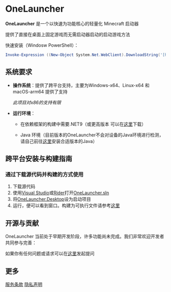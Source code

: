 # OneLauncher

**OneLauncher** 是一个以快速为功能核心的轻量化 Minecraft 启动器

提供了直接在桌面上固定游戏而无需启动器启动的启动游戏方法

快速安装（Windosw PowerShell）：

```powershell
Invoke-Expression ((New-Object System.Net.WebClient).DownloadString('[https://raw.githubusercontent.com/abbcccbba/OneLauncher/master/OneLauncher.Desktop/install.ps1](https://raw.githubusercontent.com/abbcccbba/OneLauncher/master/OneLauncher.Desktop/install.ps1)'))
```

## 系统要求

- **操作系统**：提供了跨平台支持，主要为Windows-x64、Linux-x64 和 macOS-arm64 提供了支持
  
  *此项目对x86的支持有限*
  
- **运行环境**：
  - 在依赖框架的构建中需要.NET9（或更高版本 可以在[这里](https://dotnet.microsoft.com/zh-cn/download/dotnet/9.0)下载）
    
  - Java 环境（目前版本的OneLauncher不会对设备的Java环境进行检测，请自己前往[这里](https://adoptium.net/zh-CN/temurin/releases/)安装合适版本的Java）

## 跨平台安装与构建指南

### 通过下载源代码并构建的方式使用

1. 下载源代码
2. 使用[Visual Studio](https://visualstudio.microsoft.com/)或[Rider](https://www.jetbrains.com/rider/)打开[OneLauncher.sln](https://github.com/abbcccbba/OneLauncher/blob/master/OneLauncher.sln)
3. 将[OneLauncher.Desktop](https://github.com/abbcccbba/OneLauncher/blob/master/OneLauncher.Desktop/OneLauncher.Desktop.csproj)设为启动项目
4. 运行，便可以看到窗口。构建为可执行文件请参考[这里](https://www.google.com/)

## 开源与贡献

OneLauncher 当前处于早期开发阶段，许多功能尚未完成。我们非常欢迎开发者共同参与完善：

如果你有任何问题或请求可以在[这里](https://github.com/abbcccbba/OneLauncher/issues)发起提问

## 更多

[服务条款](https://github.com/abbcccbba/OneLauncher/blob/master/Terms_of_Service.md)
[隐私声明](https://github.com/abbcccbba/OneLauncher/blob/master/Privacy_Policy.md)


